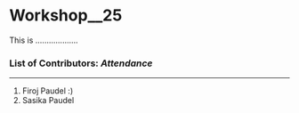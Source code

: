 # Workshop__25
This is ...................

### List of Contributors: _Attendance_
---
1. Firoj Paudel :)
2. Sasika Paudel
